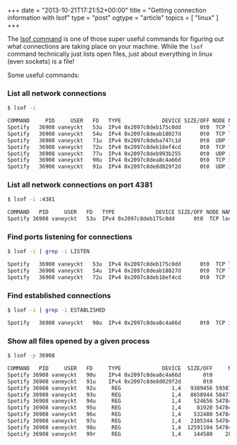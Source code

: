 +++
date = "2013-10-21T17:21:52+00:00"
title = "Getting connection information with lsof"
type = "post"
ogtype = "article"
topics = [ "linux" ]
+++

The [lsof command](http://linux.die.net/man/8/lsof) is one of those super useful commands for figuring out what connections are taking place on your machine. While the `lsof` command technically just lists open files, just about everything in linux (even sockets) is a file!

Some useful commands:

### List all network connections
```bash
$ lsof -i

COMMAND     PID     USER   FD   TYPE             DEVICE SIZE/OFF NODE NAME
Spotify   36908 vaneyckt   53u  IPv4 0x2097c8deb175c0dd      0t0  TCP localhost:4381 (LISTEN)
Spotify   36908 vaneyckt   54u  IPv4 0x2097c8deab18027d      0t0  TCP localhost:4371 (LISTEN)
Spotify   36908 vaneyckt   71u  IPv4 0x2097c8deba747c1d      0t0  UDP *:57621
Spotify   36908 vaneyckt   72u  IPv4 0x2097c8deb18ef4cd      0t0  TCP *:57621 (LISTEN)
Spotify   36908 vaneyckt   77u  IPv4 0x2097c8deb993b255      0t0  UDP ip-192-168-0-101.ec2.internal:61009
Spotify   36908 vaneyckt   90u  IPv4 0x2097c8dea8c4a66d      0t0  TCP ip-192-168-0-101.ec2.internal:62432->lon3-accesspoint-a57.lon3.spotify.com:https (ESTABLISHED)
Spotify   36908 vaneyckt   91u  IPv4 0x2097c8de8d029f2d      0t0  UDP ip-192-168-0-101.ec2.internal:52706
```

### List all network connections on port 4381
```bash
$ lsof -i :4381

COMMAND   PID     USER   FD   TYPE             DEVICE SIZE/OFF NODE NAME
Spotify 36908 vaneyckt   53u  IPv4 0x2097c8deb175c0dd      0t0  TCP localhost:4381 (LISTEN)
```

### Find ports listening for connections
```bash
$ lsof -i | grep -i LISTEN

Spotify   36908 vaneyckt   53u  IPv4 0x2097c8deb175c0dd      0t0  TCP localhost:4381 (LISTEN)
Spotify   36908 vaneyckt   54u  IPv4 0x2097c8deab18027d      0t0  TCP localhost:4371 (LISTEN)
Spotify   36908 vaneyckt   72u  IPv4 0x2097c8deb18ef4cd      0t0  TCP *:57621 (LISTEN)
```

### Find established connections
```bash
$ lsof -i | grep -i ESTABLISHED

Spotify   36908 vaneyckt   90u  IPv4 0x2097c8dea8c4a66d      0t0  TCP ip-192-168-0-101.ec2.internal:62432->lon3-accesspoint-a57.lon3.spotify.com:https (ESTABLISHED)
```

### Show all files opened by a given process
```bash
$ lsof -p 36908

COMMAND   PID     USER   FD     TYPE             DEVICE  SIZE/OFF     NODE NAME
Spotify 36908 vaneyckt   90u    IPv4 0x2097c8dea8c4a66d       0t0      TCP ip-192-168-0-101.ec2.internal:62432->lon3-accesspoint-a57.lon3.spotify.com:https (ESTABLISHED)
Spotify 36908 vaneyckt   91u    IPv4 0x2097c8de8d029f2d       0t0      UDP ip-192-168-0-101.ec2.internal:52706
Spotify 36908 vaneyckt   92u     REG                1,4   9389456 59387889 /Users/vaneyckt/Library/Caches/com.spotify.client/Data/4a/4a5a23cf1e9dc4210b3c801d57a899098dc12418.file
Spotify 36908 vaneyckt   93u     REG                1,4   8658944 58471210 /private/var/folders/xv/fjmwzr9x5mq_s7dchjq87hjm0000gn/T/.org.chromium.Chromium.6b0Vzp
Spotify 36908 vaneyckt   94u     REG                1,4    524656 54784499 /Users/vaneyckt/Library/Caches/com.spotify.client/Browser/index
Spotify 36908 vaneyckt   95u     REG                1,4     81920 54784500 /Users/vaneyckt/Library/Caches/com.spotify.client/Browser/data_0
Spotify 36908 vaneyckt   96u     REG                1,4    532480 54784501 /Users/vaneyckt/Library/Caches/com.spotify.client/Browser/data_1
Spotify 36908 vaneyckt   97u     REG                1,4   2105344 54784502 /Users/vaneyckt/Library/Caches/com.spotify.client/Browser/data_2
Spotify 36908 vaneyckt   98u     REG                1,4  12591104 54784503 /Users/vaneyckt/Library/Caches/com.spotify.client/Browser/data_3
Spotify 36908 vaneyckt   99r     REG                1,4    144580    28952 /System/Library/Frameworks/Carbon.framework/Versions/A/Frameworks/HIToolbox.framework/Versions/A/Resources/HIToolbox.rsrc
```
